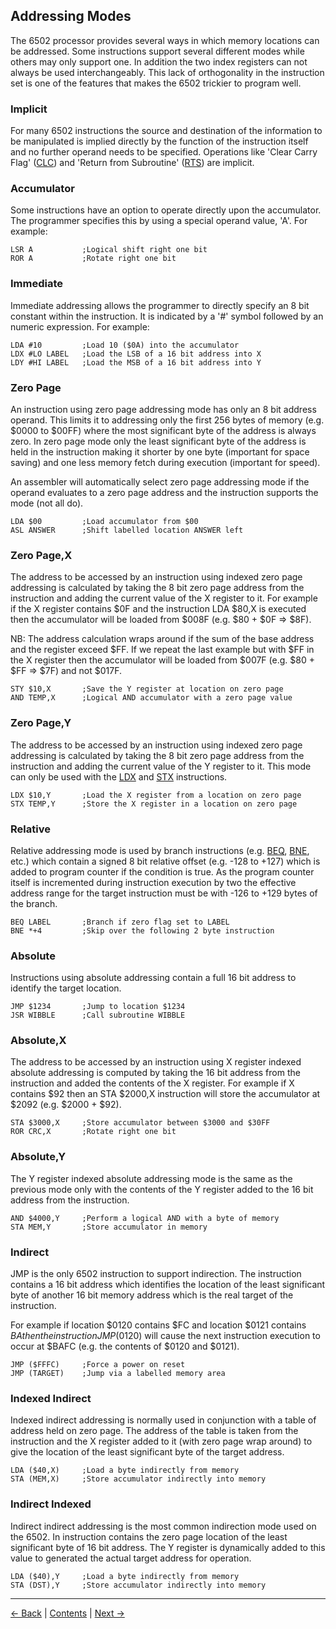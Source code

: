 Addressing Modes
----------------

The 6502 processor provides several ways in which memory locations can be addressed. Some instructions support several different modes while others may only support one. In addition the two index registers can not always be used interchangeably. This lack of orthogonality in the instruction set is one of the features that makes the 6502 trickier to program well.

### Implicit
For many 6502 instructions the source and destination of the information to be manipulated is implied directly by the function of the instruction itself and no further operand needs to be specified. Operations like 'Clear Carry Flag' ([CLC](Reference.md#CLC)) and 'Return from Subroutine' ([RTS](Reference.md#RTS)) are implicit.

### Accumulator
Some instructions have an option to operate directly upon the accumulator. The programmer specifies this by using a special operand value, 'A'. For example:

```
LSR A           ;Logical shift right one bit
ROR A           ;Rotate right one bit
```

### Immediate
Immediate addressing allows the programmer to directly specify an 8 bit constant within the instruction. It is indicated by a '#' symbol followed by an numeric expression. For example:

```
LDA #10         ;Load 10 ($0A) into the accumulator
LDX #LO LABEL   ;Load the LSB of a 16 bit address into X
LDY #HI LABEL   ;Load the MSB of a 16 bit address into Y
```

### Zero Page
An instruction using zero page addressing mode has only an 8 bit address operand. This limits it to addressing only the first 256 bytes of memory (e.g. $0000 to $00FF) where the most significant byte of the address is always zero. In zero page mode only the least significant byte of the address is held in the instruction making it shorter by one byte (important for space saving) and one less memory fetch during execution (important for speed).

An assembler will automatically select zero page addressing mode if the operand evaluates to a zero page address and the instruction supports the mode (not all do).

```
LDA $00         ;Load accumulator from $00
ASL ANSWER      ;Shift labelled location ANSWER left
```

### Zero Page,X
The address to be accessed by an instruction using indexed zero page addressing is calculated by taking the 8 bit zero page address from the instruction and adding the current value of the X register to it. For example if the X register contains $0F and the instruction LDA $80,X is executed then the accumulator will be loaded from $008F (e.g. $80 + $0F => $8F).

NB:
The address calculation wraps around if the sum of the base address and the register exceed $FF. If we repeat the last example but with $FF in the X register then the accumulator will be loaded from $007F (e.g. $80 + $FF => $7F) and not $017F.

```
STY $10,X       ;Save the Y register at location on zero page
AND TEMP,X      ;Logical AND accumulator with a zero page value
```

### Zero Page,Y
The address to be accessed by an instruction using indexed zero page addressing is calculated by taking the 8 bit zero page address from the instruction and adding the current value of the Y register to it. This mode can only be used with the [LDX](Reference.md#LDX) and [STX](Reference.md#STX) instructions.

```
LDX $10,Y       ;Load the X register from a location on zero page
STX TEMP,Y      ;Store the X register in a location on zero page
```

### Relative
Relative addressing mode is used by branch instructions (e.g. [BEQ](Reference.md#BEQ), [BNE](Reference.md#BNE), etc.) which contain a signed 8 bit relative offset (e.g. -128 to +127) which is added to program counter if the condition is true. As the program counter itself is incremented during instruction execution by two the effective address range for the target instruction must be with -126 to +129 bytes of the branch.

```
BEQ LABEL       ;Branch if zero flag set to LABEL
BNE *+4         ;Skip over the following 2 byte instruction
```

### Absolute
Instructions using absolute addressing contain a full 16 bit address to identify the target location.

```
JMP $1234       ;Jump to location $1234
JSR WIBBLE      ;Call subroutine WIBBLE
```

### Absolute,X
The address to be accessed by an instruction using X register indexed absolute addressing is computed by taking the 16 bit address from the instruction and added the contents of the X register. For example if X contains $92 then an STA $2000,X instruction will store the accumulator at $2092 (e.g. $2000 + $92).

```
STA $3000,X     ;Store accumulator between $3000 and $30FF
ROR CRC,X       ;Rotate right one bit
```

### Absolute,Y
The Y register indexed absolute addressing mode is the same as the previous mode only with the contents of the Y register added to the 16 bit address from the instruction.

```
AND $4000,Y     ;Perform a logical AND with a byte of memory
STA MEM,Y       ;Store accumulator in memory
```

### Indirect
JMP is the only 6502 instruction to support indirection. The instruction contains a 16 bit address which identifies the location of the least significant byte of another 16 bit memory address which is the real target of the instruction.

For example if location $0120 contains $FC and location $0121 contains $BA then the instruction JMP ($0120) will cause the next instruction execution to occur at $BAFC (e.g. the contents of $0120 and $0121).

```
JMP ($FFFC)     ;Force a power on reset
JMP (TARGET)    ;Jump via a labelled memory area
```

### Indexed Indirect
Indexed indirect addressing is normally used in conjunction with a table of address held on zero page. The address of the table is taken from the instruction and the X register added to it (with zero page wrap around) to give the location of the least significant byte of the target address.

```
LDA ($40,X)     ;Load a byte indirectly from memory
STA (MEM,X)     ;Store accumulator indirectly into memory
```

### Indirect Indexed
Indirect indirect addressing is the most common indirection mode used on the 6502. In instruction contains the zero page location of the least significant byte of 16 bit address. The Y register is dynamically added to this value to generated the actual target address for operation.

```
LDA ($40),Y     ;Load a byte indirectly from memory
STA (DST),Y     ;Store accumulator indirectly into memory
```

--------------------------------------------------
[&larr; Back](Architecture.md) | [Contents](Introduction.md) | [Next &rarr;](Algorithms.md)